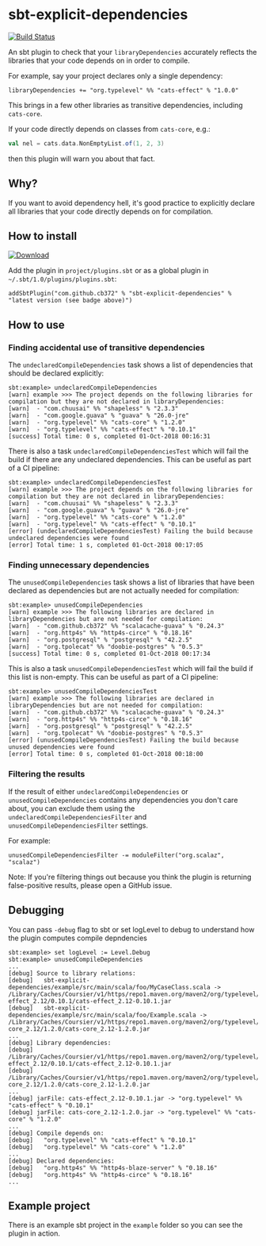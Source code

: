 # sbt-explicit-dependencies

[![Build Status](https://travis-ci.org/cb372/sbt-explicit-dependencies.svg?branch=master)](https://travis-ci.org/cb372/sbt-explicit-dependencies)

An sbt plugin to check that your `libraryDependencies` accurately reflects the
libraries that your code depends on in order to compile.

For example, say your project declares only a single dependency:

```
libraryDependencies += "org.typelevel" %% "cats-effect" % "1.0.0"
```

This brings in a few other libraries as transitive dependencies, including
`cats-core`.

If your code directly depends on classes from `cats-core`, e.g.:

```scala
val nel = cats.data.NonEmptyList.of(1, 2, 3)
```

then this plugin will warn you about that fact.

## Why?

If you want to avoid dependency hell, it's good practice to explicitly declare
all libraries that your code directly depends on for compilation.

## How to install

[ ![Download](https://api.bintray.com/packages/cb372/sbt-plugins/sbt-explicit-dependencies/images/download.svg) ](https://bintray.com/cb372/sbt-plugins/sbt-explicit-dependencies/_latestVersion)

Add the plugin in `project/plugins.sbt` or as a global plugin in
`~/.sbt/1.0/plugins/plugins.sbt`:

```
addSbtPlugin("com.github.cb372" % "sbt-explicit-dependencies" % "latest version (see badge above)")
```

## How to use

### Finding accidental use of transitive dependencies

The `undeclaredCompileDependencies` task shows a list of dependencies that
should be declared explicitly:

```
sbt:example> undeclaredCompileDependencies
[warn] example >>> The project depends on the following libraries for compilation but they are not declared in libraryDependencies:
[warn]  - "com.chuusai" %% "shapeless" % "2.3.3"
[warn]  - "com.google.guava" % "guava" % "26.0-jre"
[warn]  - "org.typelevel" %% "cats-core" % "1.2.0"
[warn]  - "org.typelevel" %% "cats-effect" % "0.10.1"
[success] Total time: 0 s, completed 01-Oct-2018 00:16:31
```

There is also a task `undeclaredCompileDependenciesTest` which will fail the
build if there are any undeclared dependencies. This can be useful as part of a
CI pipeline:

```
sbt:example> undeclaredCompileDependenciesTest
[warn] example >>> The project depends on the following libraries for compilation but they are not declared in libraryDependencies:
[warn]  - "com.chuusai" %% "shapeless" % "2.3.3"
[warn]  - "com.google.guava" % "guava" % "26.0-jre"
[warn]  - "org.typelevel" %% "cats-core" % "1.2.0"
[warn]  - "org.typelevel" %% "cats-effect" % "0.10.1"
[error] (undeclaredCompileDependenciesTest) Failing the build because undeclared dependencies were found
[error] Total time: 1 s, completed 01-Oct-2018 00:17:05
```

### Finding unnecessary dependencies

The `unusedCompileDependencies` task shows a list of libraries that have been
declared as dependencies but are not actually needed for compilation:

```
sbt:example> unusedCompileDependencies
[warn] example >>> The following libraries are declared in libraryDependencies but are not needed for compilation:
[warn]  - "com.github.cb372" %% "scalacache-guava" % "0.24.3"
[warn]  - "org.http4s" %% "http4s-circe" % "0.18.16"
[warn]  - "org.postgresql" % "postgresql" % "42.2.5"
[warn]  - "org.tpolecat" %% "doobie-postgres" % "0.5.3"
[success] Total time: 0 s, completed 01-Oct-2018 00:17:34
```

This is also a task `unusedCompileDependenciesTest` which will fail the build if
this list is non-empty. This can be useful as part of a CI pipeline:

```
sbt:example> unusedCompileDependenciesTest
[warn] example >>> The following libraries are declared in libraryDependencies but are not needed for compilation:
[warn]  - "com.github.cb372" %% "scalacache-guava" % "0.24.3"
[warn]  - "org.http4s" %% "http4s-circe" % "0.18.16"
[warn]  - "org.postgresql" % "postgresql" % "42.2.5"
[warn]  - "org.tpolecat" %% "doobie-postgres" % "0.5.3"
[error] (unusedCompileDependenciesTest) Failing the build because unused dependencies were found
[error] Total time: 0 s, completed 01-Oct-2018 00:18:00
```

### Filtering the results

If the result of either `undeclaredCompileDependencies` or
`unusedCompileDependencies` contains any dependencies you don't care about, you
can exclude them using the `undeclaredCompileDependenciesFilter` and
`unusedCompileDependenciesFilter` settings.

For example:

```
unusedCompileDependenciesFilter -= moduleFilter("org.scalaz", "scalaz")
```

Note: If you're filtering things out because you think the plugin is returning
false-positive results, please open a GitHub issue.

## Debugging

You can pass `-debug` flag to sbt or set logLevel to debug to understand how the plugin computes compile depndencies

```
sbt:example> set logLevel := Level.Debug
sbt:example> unusedCompileDependencies
...
[debug] Source to library relations:
[debug]   sbt-explicit-dependencies/example/src/main/scala/foo/MyCaseClass.scala -> /Library/Caches/Coursier/v1/https/repo1.maven.org/maven2/org/typelevel/cats-effect_2.12/0.10.1/cats-effect_2.12-0.10.1.jar
[debug]   sbt-explicit-dependencies/example/src/main/scala/foo/Example.scala -> /Library/Caches/Coursier/v1/https/repo1.maven.org/maven2/org/typelevel/cats-core_2.12/1.2.0/cats-core_2.12-1.2.0.jar
...
[debug] Library dependencies:
[debug]   /Library/Caches/Coursier/v1/https/repo1.maven.org/maven2/org/typelevel/cats-effect_2.12/0.10.1/cats-effect_2.12-0.10.1.jar
[debug]   /Library/Caches/Coursier/v1/https/repo1.maven.org/maven2/org/typelevel/cats-core_2.12/1.2.0/cats-core_2.12-1.2.0.jar
...
[debug] jarFile: cats-effect_2.12-0.10.1.jar -> "org.typelevel" %% "cats-effect" % "0.10.1"
[debug] jarFile: cats-core_2.12-1.2.0.jar -> "org.typelevel" %% "cats-core" % "1.2.0"
...
[debug] Compile depends on:
[debug]   "org.typelevel" %% "cats-effect" % "0.10.1"
[debug]   "org.typelevel" %% "cats-core" % "1.2.0"
...
[debug] Declared dependencies:
[debug]   "org.http4s" %% "http4s-blaze-server" % "0.18.16"
[debug]   "org.http4s" %% "http4s-circe" % "0.18.16"
...
```

## Example project

There is an example sbt project in the `example` folder so you can see the
plugin in action.
